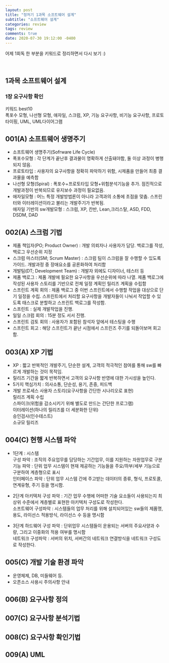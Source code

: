 ```yaml
---
layout: post
title: "정처기 1과목 소프트웨어 설계"
subtitle: "소프트웨어 설계"
categories: review
tags: review
comments: true
date: 2020-07-30 19:12:00 -0400
---
```


어제 1회독 한 부분을 키워드로 정리하면서 다시 보기 :)   

<br>

## 1과목 소프트웨어 설계
### 1장 요구사항 확인
키워드 best10   
폭포수 모형, 나선형 모형, 애자일, 스크럼, XP, 기능 요구사항, 비기능 요구사항, 프로토타이핑, UML, UML다이어그램  

## 001(A) 소프트웨어 생명주기
- 소프트웨어 생명주기(Sofrware Life Cycle)
- 폭포수모형 : 각 단계가 끝난후 결과물이 명확하게 산출돼야함, 둘 이상 과정이 병행되지 않음.     
- 프로토타입 : 사용자의 요구사항을 정확히 파악하기 위함, 시제품을 만들어 최종 결과물을 예측함
- 나선형 모형(Spiral) : 폭포수+프로토타입 모형+위험분석기능을 추가. 점진적으로 개발과정이 반복되므로 유지보수 과정이 필요없음.
- 애자일모형 : 어느 특정 개발방법론이 아니라 고객과의 소통에 초점을 맞춤. 스프린터와 이터레이션이라고 불리는 개발주기가 반복됨.     
애자일 기반의 sw개발모형 : 스크럼, XP, 칸반, Lean,크리스탈, ASD, FDD, DSDM, DAD 

## 002(A) 스크럼 기법
- 제품 책임자(PO; Product Owner) : 개발 의뢰자나 사용자가 담당. 백로그를 작성, 백로그 우선순위 지정     
- 스크럼 마스터(SM; Scrum Master) : 스크럼 팀이 스크럼을 잘 수행할 수 있도록 가이드. 개발과정 중 장애요소를 공론화하여 처리함   
- 개발팀(DT; Development Team) : 개발자 외에도 디자이너, 테스터 등 
- 제품 백로그 : 제품 개발에 필요한 요구사항을 우선순위에 따라 나열. 제품 백로그에 작성된 사용자 스토리를 기반으로 전체 일정 계획인 릴리즈 계획을 수립함
- 스프린트 계획 회의 : 제품 백로그 중 이번 스프린트에서 수행할 작업을 대상으로 단기 일정을 수립. 스프린트에서 처리할 요구사항을 개발자들이 나눠서 작업할 수 있도록 태스크로 분할하고 스프린트 백로그를 작성함.
- 스프린트 : 실제 개발작업을 진행.  
- 일일 스크럼 회의 : 15분 정도 서서 진행.   
- 스프린트 검토 회의 : 사용자가 포함된 참석자 앞에서 테스팅을 수행  
- 스프린트 회고 : 해당 스프린트가 끝난 시점에서 스프린즈 주기를 되돌아보며 회고함.  

## 003(A) XP 기법
- XP : 짧고 반복적인 개발주기, 단순한 설계, 고객의 적극적인 참여를 통해 sw를 빠르게 개발하는 것이 목적임.
- 릴리즈 기간을 짧게 반복하면서 고객의 요구사항 반영에 대한 가시성을 높인다. 
- 5가지 핵심가치  : 의사소통, 단순성, 용기, 존중, 피드백
- 개발 프로세스
사용자 스토리(요구사항을 간단한 시나리오로 표현)    
릴리즈 계획 수립    
스파이크(위험을 감소시키기 위해 별도로 만드는 간단한 프로그램)  
이터레이션(하나의 릴리즈를 더 세분화한 단위)    
승인검사(인수테스트)    
소규모 릴리즈

## 004(C) 현행 시스템 파악
- 1단계 : 시스템   
구성 파악 : 조직의 주요업무를 담당하는 기간업무, 이를 지원하는 자원업무로 구분  
기능 파악 : 단위 업무 시스템이 현재 제공하는 기능들을 주요/하부/세부 기능으로 구분하여 계층형으로 표시      
인터페이스 파악 : 단위 업무 시스템 간에 주고받는 데이터의 종류, 형식, 프로토콜, 연계유형, 주기 등을 명시함. 

- 2단계 
아키텍처 구성 파악 : 기간 업무 수행에 어떠한 기술 요소들이 사용되는지 최상위 수준에서 계층별로 표현한 아키텍처 구성도로 작성한다.   
소프트웨어 구성파악 : 시스템들의 업무 처리를 위해 설치되어있는 sw들의 제품명, 용도, 라이선스 적용방식, 라이선스 수 등을 명시함  

- 3단계 
하드웨어 구성 파악 : 단위업무 시스템들이 운용되는 서버의 주요사양과 수량, 그리고 이중화의 적용 여부를 명시함    
네트워크 구성파악 : 서버의 위치, 서버간의 네트워크 연결방식을 네트워크 구성도로 작성한다.

## 005(C) 개발 기술 환경 파악
- 운영체제, DB, 미들웨어 등. 
- 오픈소스 사용시 주의사항 안내

## 006(B) 요구사항 정의
## 007(C) 요구사항 분석기법
## 008(C) 요구사항 확인기법
## 009(A) UML 
